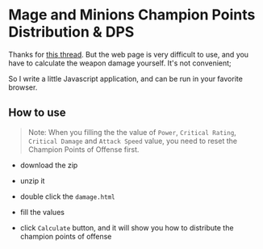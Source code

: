 # Mage and Minions Champion Points Distribution & DPS

Thanks for [this thread](https://forum.makingfun.com/showthread.php?14948-CP-distribution-amp-DPS-(Update-of-existing-thread)). But the web page is very difficult to use,
and you have to calculate the weapon damage yourself. It's not convenient;

So I write a little Javascript application, and can be run in your favorite browser.


## How to use

> Note: When you filling the the value of `Power`, `Critical Rating`, `Critical Damage` and `Attack Speed` value, you need to reset the Champion Points of Offense first.

- download the zip

- unzip it

- double click the `damage.html`

- fill the values

- click `Calculate` button, and it will show you how to distribute the champion points of offense


